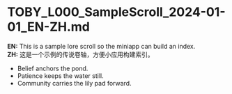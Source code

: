 # TOBY_L000_SampleScroll_2024-01-01_EN-ZH.md

**EN:** This is a sample lore scroll so the miniapp can build an index.  
**ZH:** 这是一个示例的传说卷轴，方便小应用构建索引。

- Belief anchors the pond.
- Patience keeps the water still.
- Community carries the lily pad forward.
